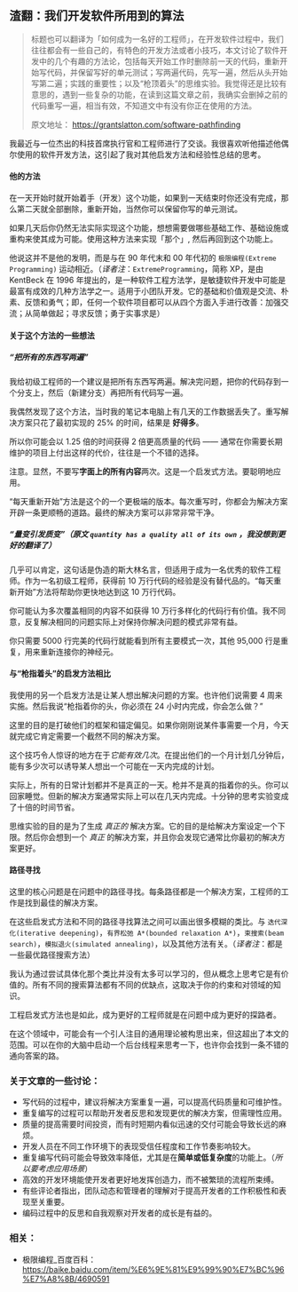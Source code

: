 ## 渣翻：我们开发软件所用到的算法

> 标题也可以翻译为「如何成为一名好的工程师」，在开发软件过程中，我们往往都会有一些自己的，有特色的开发方法或者小技巧，本文讨论了软件开发中的几个有趣的方法论，包括每天开始工作时删除前一天的代码，重新开始写代码，并保留写好的单元测试；写两遍代码，先写一遍，然后从头开始写第二遍；实践的重要性；以及“枪顶着头”的思维实验。我觉得还是比较有意思的，遇到一些复杂的功能，在读到这篇文章之前，我确实会删掉之前的代码重写一遍，相当有效，不知道文中有没有你正在使用的方法。
>
> 原文地址： https://grantslatton.com/software-pathfinding

我最近与一位杰出的科技首席执行官和工程师进行了交谈。我很喜欢听他描述他偶尔使用的软件开发方法，这引起了我对其他启发方法和经验性总结的思考。

#### 他的方法

在一天开始时就开始着手（开发）这个功能，如果到一天结束时你还没有完成，那么第二天就全部删除，重新开始，当然你可以保留你写的单元测试。

如果几天后你仍然无法实际实现这个功能，想想需要做哪些基础工作、基础设施或重构来使其成为可能。使用这种方法来实现「那个」, 然后再回到这个功能上。

他说这并不是他的发明，而是与在 90 年代末和 00 年代初的 `极限编程(Extreme Programming)` 运动相近。（*译者注*：`ExtremeProgramming`，简称 XP，是由KentBeck 在 1996 年提出的，是一种软件工程方法学，是敏捷软件开发中可能是最富有成效的几种方法学之一。适用于小团队开发。它的基础和价值观是交流、朴素、反馈和勇气；即，任何一个软件项目都可以从四个方面入手进行改善：加强交流；从简单做起；寻求反馈；勇于实事求是）

#### 关于这个方法的一些想法

##### “把所有的东西写两遍”

我给初级工程师的一个建议是把所有东西写两遍。解决完问题，把你的代码存到一个分支上，然后（新建分支）再把所有代码写一遍。

我偶然发现了这个方法，当时我的笔记本电脑上有几天的工作数据丢失了。重写解决方案只花了最初实现的 25% 的时间，结果是 **好得多**。

所以你可能会以 1.25 倍的时间获得 2 倍更高质量的代码 —— 通常在你需要长期维护的项目上付出这样的代价，往往是一个不错的选择。

注意。显然，不要写**字面上的所有内容**两次。这是一个启发式方法。要聪明地应用。

“每天重新开始”方法是这个的一个更极端的版本。每次重写时，你都会为解决方案开辟一条更顺畅的道路。最终的解决方案可以非常非常干净。

##### “量变引发质变”（原文 `quantity has a quality all of its own` ，我没想到更好的翻译了）

几乎可以肯定，这句话是伪造的斯大林名言，但适用于成为一名优秀的软件工程师。作为一名初级工程师，获得前 10 万行代码的经验是没有替代品的。“每天重新开始”方法将帮助你更快地达到这 10 万行代码。

你可能认为多次覆盖相同的内容不如获得 10 万行多样化的代码行有价值。我不同意，反复解决相同的问题实际上对保持你解决问题的模式非常有益。

你只需要 5000 行完美的代码行就能看到所有主要模式一次，其他 95,000 行是重复，用来重新连接你的神经元。

#### 与“枪指着头”的启发方法相比

我使用的另一个启发方法是让某人想出解决问题的方案。也许他们说需要 4 周来实施。然后我说“枪指着你的头，你必须在 24 小时内完成，你会怎么做？”

这里的目的是打破他们的框架和锚定偏见。如果你刚刚说某件事需要一个月，今天就完成它肯定需要一个截然不同的解决方案。

这个技巧令人惊讶的地方在于*它能有效几次*。在提出他们的一个月计划几分钟后，能有多少次可以诱导某人想出一个可能在一天内完成的计划。

实际上，所有的日常计划都并不是真正的一天。枪并不是真的指着你的头。你可以回家睡觉。但新的解决方案通常实际上可以在几天内完成。十分钟的思考实验变成了十倍的时间节省。

思维实验的目的是为了生成 *真正的* 解决方案。它的目的是给解决方案设定一个下限。然后你会想到一个 *真正* 的解决方案，并且你会发现它通常比你最初的解决方案更好。

#### 路径寻找

这里的核心问题是在问题中的路径寻找。每条路径都是一个解决方案，工程师的工作是找到最佳的解决方案。

在这些启发式方法和不同的路径寻找算法之间可以画出很多模糊的类比。与 `迭代深化(iterative deepening)`，`有界松弛 A*(bounded relaxation A*)`，`束搜索(beam search)`，`模拟退火(simulated annealing)`，以及其他方法有关。（*译者注*：都是一些最优路径搜索方法）

我认为通过尝试具体化那个类比并没有太多可以学习的，但从概念上思考它是有价值的。所有不同的搜索算法都有不同的优缺点，这取决于你的约束和对领域的知识。

工程启发式方法也是如此，成为更好的工程师就是在问题中成为更好的探路者。

在这个领域中，可能会有一个引人注目的通用理论被构思出来，但这超出了本文的范围。可以在你的大脑中启动一个后台线程来思考一下，也许你会找到一条不错的通向答案的路。

### 关于文章的一些讨论：

- 写代码的过程中，建议将解决方案重复一遍，可以提高代码质量和可维护性。
- 重复编写的过程可以帮助开发者反思和发现更优的解决方案，但需理性应用。
- 质量的提高需要时间投资，而有时短期内看似迅速的交付可能会导致长远的麻烦。
- 开发人员在不同工作环境下的表现受信任程度和工作节奏影响较大。
- 重复编写代码可能会导致效率降低，尤其是在**简单或低复杂度**的功能上。（*所以要考虑应用场景*）
- 高效的开发环境能使开发者更好地发挥创造力，而不被繁琐的流程所束缚。
- 有些评论者指出，团队动态和管理者的理解对于提高开发者的工作积极性和表现至关重要。
- 编码过程中的反思和自我观察对开发者的成长是有益的。

### 相关：

- 极限编程_百度百科： https://baike.baidu.com/item/%E6%9E%81%E9%99%90%E7%BC%96%E7%A8%8B/4690591